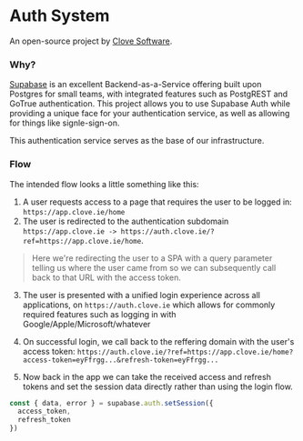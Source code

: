 # Auth System

An open-source project by [Clove Software](https://clove.ie).

### Why?

[Supabase](https://supabase.com) is an excellent Backend-as-a-Service offering built upon Postgres for small teams,
with integrated features such as PostgREST and GoTrue authentication. This project allows you to use Supabase Auth while
providing a unique face for your authentication service, as well as allowing for things like signle-sign-on.

This authentication service serves as the base of our infrastructure.

### Flow

The intended flow looks a little something like this:
1. A user requests access to a page that requires the user to be logged in: `https://app.clove.ie/home`
2. The user is redirected to the authentication subdomain `https://app.clove.ie -> https://auth.clove.ie/?ref=https://app.clove.ie/home`.

> Here we're redirecting the user to a SPA with a query parameter telling us where the user came from so we can subsequently call back to that URL with the access token.

3. The user is presented with a unified login experience across all applications, on `https://auth.clove.ie` which allows for commonly required features
such as logging in with Google/Apple/Microsoft/whatever

4. On successful login, we call back to the reffering domain with the user's access token: `https://auth.clove.ie/?ref=https://app.clove.ie/home?access-token=eyFfrgg...&refresh-token=eyFfrgg...`

5. Now back in the app we can take the received access and refresh tokens and set the session data directly rather than using the login flow.
```js
const { data, error } = supabase.auth.setSession({
  access_token,
  refresh_token
})
```
